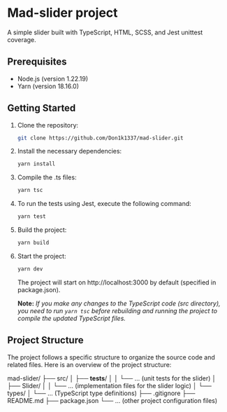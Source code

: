 # Mad-slider project

A simple slider built with TypeScript, HTML, SCSS, and Jest unittest coverage.

## Prerequisites

- Node.js (version 1.22.19)
- Yarn (version 18.16.0)

## Getting Started

1. Clone the repository:

   ```bash
   git clone https://github.com/Don1k1337/mad-slider.git
   ```
   
2. Install the necessary dependencies:
    ```bash
    yarn install
    ```
    
3. Compile the .ts files:
   ```bash
   yarn tsc
   ```
      
4. To run the tests using Jest, execute the following command:
   ```bash
   yarn test
   ```   
   
5. Build the project:
    ```bash
    yarn build
    ```

5. Start the project:
    ```bash
    yarn dev
    ```
   The project will start on http://localhost:3000 by default (specified in package.json).
   
   **Note:** _If you make any changes to the TypeScript code (src directory), you need to run ```yarn tsc``` before rebuilding and running the project to compile the updated TypeScript files._


## Project Structure

The project follows a specific structure to organize the source code and related files. Here is an overview of the project structure:

mad-slider/
├── src/
│   ├── __tests__/
│   │   └── ...  (unit tests for the slider)
│   ├── Slider/
│   │   └── ...  (implementation files for the slider logic)
│   └── types/
│       └── ...  (TypeScript type definitions)
├── .gitignore
├── README.md
├── package.json
└── ...  (other project configuration files)
